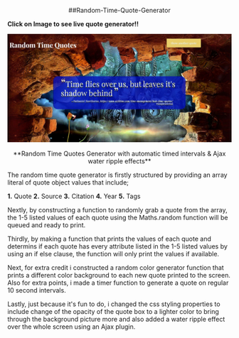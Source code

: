 <p align="center">
##Random-Time-Quote-Generator

 **Click on Image to see live quote generator!!** </p>
<a target="_blank" href=https://randomtimequotegenerator.sarahshelley.x10host.com/><img src="https://github.com/sargef/Random-Time-Quote-Generator/blob/master/images/randomquote.JPG"></a>
<p align="center">
 **Random Time Quotes Generator with automatic timed intervals & Ajax water ripple effects**

The random time quote generator is firstly structured by providing an array literal of quote object values that include;

**1.** Quote
**2.** Source
**3.** Citation
**4.** Year
**5.** Tags

Nextly, by constructing a function to randomly grab a quote from the array, the 1-5 listed values of each quote using the Maths.random function will be queued and ready to print.

Thirdly, by making a function that prints the values of each quote and determins if each quote has every attribute listed in the 1-5 listed values by using an if else clause, the function will only print the values if available.

Next, for extra credit i constructed a random color generator function that prints a different color background to each new quote printed to the screen. Also for extra points, i made a timer function to generate a quote on regular 10 second intervals.

Lastly, just because it's fun to do, i changed the css styling properties to include change of the opacity of the quote box to a lighter color to bring through the background picture more and also added a water ripple effect over the whole screen using an Ajax plugin.
</p>
